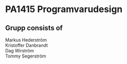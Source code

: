 # PA1415 Programvarudesign

## Grupp consists of
Markus Hederström  
Kristoffer Danbrandt  
Dag Wirström  
Tommy Segerström  
